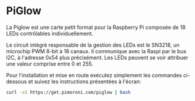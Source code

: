 <!--
---
name: PiGlow
class: board
type: led
formfactor: Autre
manufacturer: Pimoroni
description: une spirale de LED contrôlable depuis Python.
url: http://shop.pimoroni.com/products/piglow
github: https://github.com/pimoroni/piglow
buy: http://shop.pimoroni.com/products/piglow
image: 'piglow.png'
pincount: 26
eeprom: no
power:
  '1':
  '2':
  '17':
ground:
  '14':
pin:
  '3':
    mode: i2c
  '5':
    mode: i2c
install:
  'devices':
  - 'i2c'
i2c:
  '0x54':
    name: LED driver
    device: sn3218
-->
# PiGlow

La Piglow est une carte petit format pour la Raspberry Pi composée de 18 LEDs contrôlables individuellement.

Le circuit intégré responsable de la gestion des LEDs est le SN3218, un microchip PWM 8-bit à 18 canaux. Il communique avec la Raspi par le bus I2C, à l'adresse 0x54 plus précisément. Les LEDs peuvent se voir attribuer une valeur comprise entre 0 et 255.

Pour l'installation et mise en route exécutez simplement les commandes ci-dessous et suivez les instructions présentées à l'écran:

```bash
curl -sS https://get.pimoroni.com/piglow | bash
```
